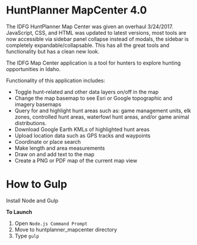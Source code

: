 HuntPlanner MapCenter 4.0
============================

The IDFG HuntPlanner Map Center was given an overhaul 3/24/2017.  JavaScript, CSS, and HTML was updated to latest versions, most tools are now accessible via sidebar panel collapse instead of modals, the sidebar is completely expandable/collapsable.  This has all the great tools and functionality but has a clean new look.

The IDFG Map Center application is a tool for hunters to explore hunting opportunities in Idaho.

Functionality of this application includes:

- Toggle hunt-related and other data layers on/off in the map
- Change the map basemap to see Esri or Google topographic and imagery basemaps
- Query for and highlight hunt areas such as: game management units, elk zones, controlled hunt areas, waterfowl hunt areas, and/or game animal distributions.
- Download Google Earth KMLs of highlighted hunt areas
- Upload location data such as GPS tracks and waypoints
- Coordinate or place search
- Make length and area measurements
- Draw on and add text to the map
- Create a PNG or PDF map of the current map view

How to Gulp
=================
Install Node and Gulp

**To Launch**
1. Open `Node.js Command Prompt`
2. Move to huntplanner_mapcenter directory
3. Type `gulp`

